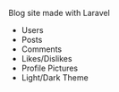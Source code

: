 Blog site made with Laravel

- Users
- Posts
- Comments
- Likes/Dislikes
- Profile Pictures
- Light/Dark Theme
